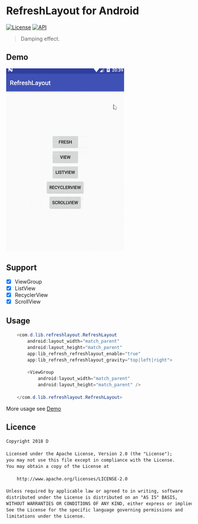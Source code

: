 # RefreshLayout for Android

[![License](https://img.shields.io/badge/license-Apache%202-green.svg)](https://www.apache.org/licenses/LICENSE-2.0)
[![API](https://img.shields.io/badge/API-11%2B-green.svg?style=flat)](https://android-arsenal.com/api?level=11)

> Damping effect.

## Demo
<p>
   <img src="https://github.com/Dsiner/Resouce/blob/master/lib/RefreshLayout/refreshlayout.gif" width="320" alt="Screenshot"/>
</p>

## Support
- [x] ViewGroup
- [x] ListView
- [x] RecyclerView
- [x] ScrollView

## Usage
```java
    <com.d.lib.refreshlayout.RefreshLayout
        android:layout_width="match_parent"
        android:layout_height="match_parent"
        app:lib_refresh_refreshlayout_enable="true"
        app:lib_refresh_refreshlayout_gravity="top|left|right">

        <ViewGroup
            android:layout_width="match_parent"
            android:layout_height="match_parent" />

    </com.d.lib.refreshlayout.RefreshLayout>
```

More usage see [Demo](app/src/main/java/com/d/refreshlayout/MainActivity.java)

## Licence

```txt
Copyright 2018 D

Licensed under the Apache License, Version 2.0 (the "License");
you may not use this file except in compliance with the License.
You may obtain a copy of the License at

    http://www.apache.org/licenses/LICENSE-2.0

Unless required by applicable law or agreed to in writing, software
distributed under the License is distributed on an "AS IS" BASIS,
WITHOUT WARRANTIES OR CONDITIONS OF ANY KIND, either express or implied.
See the License for the specific language governing permissions and
limitations under the License.
```
